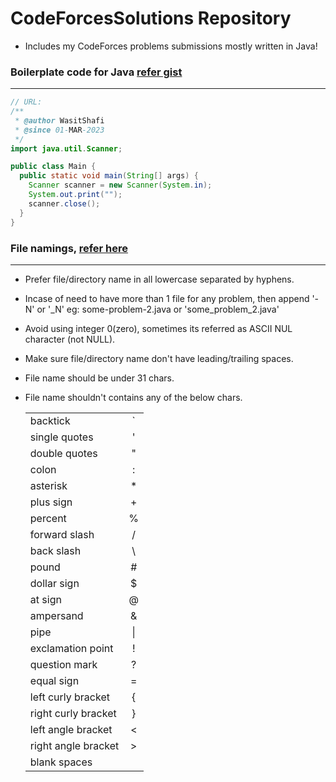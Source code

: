 # CodeForcesSolutions Repository

- Includes my CodeForces problems submissions mostly written in Java!

### Boilerplate code for Java [refer gist](https://gist.github.com/wasitshafi/bb0fa68572b09621f57f4632aad177c0)

---
```java
// URL: 
/**
 * @author WasitShafi
 * @since 01-MAR-2023
 */
import java.util.Scanner;

public class Main {
  public static void main(String[] args) {
    Scanner scanner = new Scanner(System.in);
    System.out.print("");
    scanner.close();
  }
}
```

### File namings, [refer here](https://learn.microsoft.com/en-gb/windows/win32/fileio/naming-a-file)

---

- Prefer file/directory name in all lowercase separated by hyphens.
- Incase of need to have more than 1 file for any problem, then append '-N' or '_N' eg: some-problem-2.java or 'some_problem_2.java'
- Avoid using integer 0(zero), sometimes its referred as ASCII NUL character (not NULL).
- Make sure file/directory name don't have leading/trailing spaces.
- File name should be under 31 chars.
- File name shouldn't contains any of the below chars.

  |                     |     |
  | ------------------- | :-: |
  | backtick            |  `  |
  | single quotes       |  '  |
  | double quotes       |  "  |
  | colon               |  :  |
  | asterisk            | \*  |
  | plus sign           |  +  |
  | percent             |  %  |
  | forward slash       |  /  |
  | back slash          | \   |
  | pound               | \#  |
  | dollar sign         |  $  |
  | at sign             |  @  |
  | ampersand           |  &  |
  | pipe                | \|  |
  | exclamation point   |  !  |
  | question mark       |  ?  |
  | equal sign          |  =  |
  | left curly bracket  |  {  |
  | right curly bracket |  }  |
  | left angle bracket  |  <  |
  | right angle bracket |  >  |
  | blank spaces        |     |

